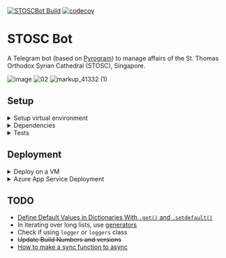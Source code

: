[![STOSCBot Build](https://github.com/viper25/stoscbot/actions/workflows/python-app.yml/badge.svg)](https://github.com/viper25/stoscbot/actions/workflows/python-app.yml)  [![codecov](https://codecov.io/gh/viper25/stoscbot/branch/main/graph/badge.svg?token=QQ3WXQ2TSQ)](https://codecov.io/gh/viper25/stoscbot)

# STOSC Bot
A Telegram bot (based on [Pyrogram](https://docs.pyrogram.org/)) to manage affairs of the St. Thomas Orthodox Syrian Cathedral (STOSC), Singapore.

![image](https://user-images.githubusercontent.com/327990/142089101-04f782d3-0982-4ac0-83d0-899d714bc1cb.png) ![02](https://user-images.githubusercontent.com/327990/142300513-b2cbde04-f695-40f3-92f3-5e56649550f9.png) ![markup_41332 (1)](https://user-images.githubusercontent.com/327990/145735665-da9a6c31-29cc-4a5e-8824-8cd8653b84f8.png)




## Setup 
<details>

<summary>
Setup virtual environment
</summary>

```bash
python -m venv .venv
```

Activate (on Windows):
```dos
.venv\Scripts\activate.bat
```

On Linux:

Change `config.ini` for server. 

```bash
source .venv/bin/activate
nohup python3 run_stoscbot.py &
```
</details>

<details>

<summary>
Dependencies
</summary>

## Install dependencies.

```bash
pip install -r requirements.txt
```

### Upgrade dependencies

Upgrade dependencies, test lcoally and then freeze to `requirements_pro.txt`

```bash
pip install --upgrade pip
pip install --upgrade -r requirements.txt
pip freeze > requirements_pro.txt
```
</details>

<details>
<summary>
Tests
</summary>

## Run Tests

Ensure `pytest` and `pytest-asyncio` is installed so that VSCode and "find" tests. Run the below command to run the tests.

```bash

```bash
pytest --cov=./ --cov-report=xml
coverage report
```
</details>

## Deployment
<details>
<summary>Deploy on a VM</summary>

1. [Do not re-use](https://docs.pyrogram.org/faq/using-multiple-clients-at-once-on-the-same-account) a session file when deploying to a new instance. On a new isntance, delete any existing `.session` file and [generate a new session file](https://docs.pyrogram.org/start/auth#bot-authorization).
2. Keep the `.env` and `.session` files in a `..\credentials\` directory. The [deployment scripts](.github\workflows\python-app.yml) will copy these files to the correct location.
3. Copy the [Google API keys](https://console.cloud.google.com/iam-admin/serviceaccounts/details/104130143367587513093;edit=true/keys?project=api-project-57990973458) to `~/.config/gspread/service_account.json`
4. Subsequently run headless as ` nohup python3 run_stoscbot.py &`
</details>

<details>
<summary>Azure App Service Deployment
</summary>

>Not being used at present

1. In `.vscode\settings.json` set files to be ignored under the key `appService.zipIgnorePattern`.

    ```json
    {
        "appService.defaultWebAppToDeploy": "/subscriptions/xxx-xxx-xxx-xxx-xxx/resourceGroups/STOSC/providers/Microsoft.Web/sites/stosc-bot-2",
        "appService.deploySubpath": ".",
        "appService.zipIgnorePattern": [
            ".venv{,/**}",
            ".vscode{,/**}",
            ".github{,/**}",
            "__pycache__{,/**}",
            ".git{,/**}",
            ".env{,/**}"
        ],
    }
    ```
2. Add Timezone as an Application Settings variable i.e. `TZ=Asia/Singapore`
3. Set a startup script in Azure Console under `Startup Command`. This is what will be used to start the bot (do not ignore to create the Pyrogram `.session` file). 
4. It is expected the app provide an application running at port 8000. If not, the Azure App Service container will stop after a while (and our bot process will be killed). 
</details>

## TODO

* [Define Default Values in Dictionaries With `.get()` and `.setdefault()`](https://realpython.com/python-coding-interview-tips/#define-default-values-in-dictionaries-with-get-and-setdefault)
* In iterating over long lists, use [generators](https://realpython.com/python-coding-interview-tips/#save-memory-with-generators)
* Check if using `logger` or `loggers` class
* ~~Update Build Numbers and versions~~
* [How to make a sync function to async](https://youtu.be/GpqAQxH1Afc?t=968)